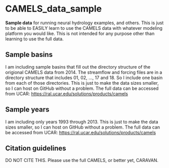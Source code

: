 # CAMELS_data_sample
**Sample data** for running neural hydrology examples, and others. This is just to be able to EASILY learn to use the CAMELS data with whatever modeling platform you would like. This is not intended for any purpose other than learning to use the full data.

## Sample basins
I am including sample basins that fill out the directory structure of the origional CAMELS data from 2014. The streamflow and forcing files are in a directory structure that includes 01, 02, ..., 17 and 18. So I include one basin from each of those directories. This is just to make the data sizes smaller, so I can host on GitHub without a problem. The full data can be accessed from UCAR: https://ral.ucar.edu/solutions/products/camels

## Sample years
I am including only years 1993 through 2013. This is just to make the data sizes smaller, so I can host on GitHub without a problem. The full data can be accessed from UCAR: https://ral.ucar.edu/solutions/products/camels

## Citation guidelines
DO NOT CITE THIS. Please use the full CAMELS, or better yet, CARAVAN.
